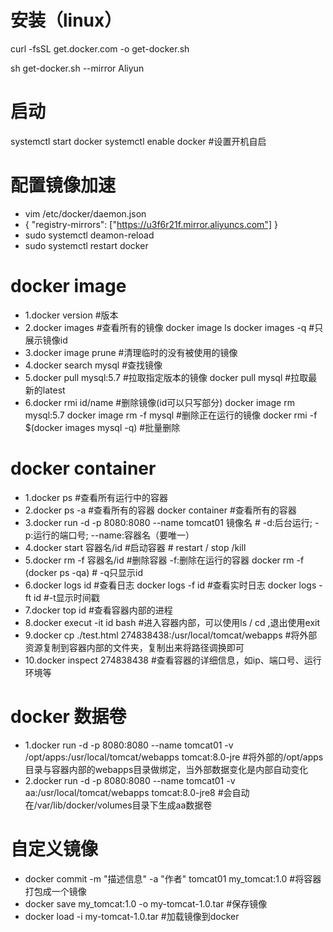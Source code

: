 # 安装（linux）
curl -fsSL get.docker.com -o get-docker.sh

sh get-docker.sh --mirror Aliyun

# 启动
systemctl start docker
systemctl enable docker #设置开机自启

# 配置镜像加速
- vim /etc/docker/daemon.json 
- {
  "registry-mirrors": ["https://u3f6r21f.mirror.aliyuncs.com"]
}
- sudo systemctl deamon-reload
- sudo systemctl restart docker

# docker image
- 1.docker version #版本
- 2.docker images #查看所有的镜像
  docker image ls
  docker images -q #只展示镜像id
- 3.docker image prune #清理临时的没有被使用的镜像
- 4.docker search mysql #查找镜像
- 5.docker pull mysql:5.7 #拉取指定版本的镜像
  docker pull mysql #拉取最新的latest
- 6.docker rmi  id/name #删除镜像(id可以只写部分)
  docker image rm mysql:5.7
  docker image rm -f mysql #删除正在运行的镜像
  docker rmi -f $(docker images mysql -q) #批量删除
  
# docker container
- 1.docker ps #查看所有运行中的容器
- 2.docker ps -a #查看所有的容器
  docker container #查看所有的容器
- 3.docker run -d -p 8080:8080 --name tomcat01 镜像名 # -d:后台运行; -p:运行的端口号; --name:容器名（要唯一）
- 4.docker start 容器名/id #启动容器 # restart / stop /kill
- 5.docker rm -f 容器名/id #删除容器 -f:删除在运行的容器
  docker rm -f (docker ps -qa) # -q只显示id
- 6.docker logs id #查看日志
  docker logs -f id #查看实时日志
  docker logs -ft id #-t显示时间戳
- 7.docker top id #查看容器内部的进程
- 8.docker execut -it id bash #进入容器内部，可以使用ls / cd ,退出使用exit
- 9.docker cp ./test.html 274838438:/usr/local/tomcat/webapps #将外部资源复制到容器内部的文件夹，复制出来将路径调换即可
- 10.docker inspect 274838438 #查看容器的详细信息，如ip、端口号、运行环境等

# docker 数据卷
- 1.docker run -d -p 8080:8080 --name tomcat01 -v /opt/apps:/usr/local/tomcat/webapps tomcat:8.0-jre #将外部的/opt/apps 目录与容器内部的webapps目录做绑定，当外部数据变化是内部自动变化
- 2.docker run -d -p 8080:8080 --name tomcat01 -v aa:/usr/local/tomcat/webapps tomcat:8.0-jre8 #会自动在/var/lib/docker/volumes目录下生成aa数据卷
  
# 自定义镜像
- docker commit -m "描述信息" -a "作者" tomcat01 my_tomcat:1.0 #将容器打包成一个镜像
- docker save my_tomcat:1.0 -o my-tomcat-1.0.tar #保存镜像
- docker load -i my-tomcat-1.0.tar #加载镜像到docker
